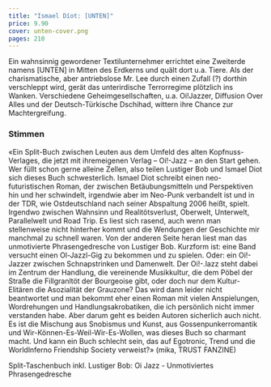 ```yaml
---
title: "Ismael Díot: [UNTEN]"
price: 9.90
cover: unten-cover.png
pages: 210
---
```


Ein wahnsinnig gewordener Textilunternehmer errichtet eine Zweiterde namens [UNTEN] in Mitten des Erdkerns und quält dort u.a. Tiere. Als der charismatische, aber antriebslose Mr. Lee durch einen Zufall (?) dorthin verschleppt wird, gerät das unterirdische Terrorregime plötzlich ins Wanken. Verschiedene Geheimgesellschaften, u.a. Oi!Jazzer, Diffusion Over Alles und der Deutsch-Türkische Dschihad, wittern ihre Chance zur Machtergreifung.

### Stimmen

«Ein Split-Buch zwischen Leuten aus dem Umfeld des alten Kopfnuss-Verlages, die jetzt mit ihremeigenen Verlag – Oi!-Jazz – an den Start gehen. Wer füllt schon gerne alleine Zellen, also teilen Lustiger Bob und Ismael Diot sich dieses Buch schwesterlich. Ismael Diot schreibt einen neo-futuristischen Roman, der zwischen Betäubungsmitteln und Perspektiven hin und her schwindelt, irgendwie aber im Neo-Punk verbandelt ist und in der TDR, wie Ostdeutschland nach seiner Abspaltung 2006 heißt, spielt. Irgendwo zwischen Wahnsinn und Realitötsverlust, Oberwelt, Unterwelt, Parallelwelt und Road Trip. Es liest sich rasend, auch wenn man stellenweise nicht hinterher kommt und die Wendungen der Geschichte mir manchmal zu schnell waren. Von der anderen Seite heran liest man das unmotivierte Phrasengedresche von Lustiger Bob. Kurzform ist: eine Band versucht einen Ol-Jazzl-Gig zu bekommen und zu spielen. Oder: ein Oi!-Jazzer zwischen Schnapstrinken und Damenwelt. Der Oi!-.lazz steht dabei im Zentrum der Handlung, die vereinende Musikkultur, die dem Pöbel der Straße die Fillgranltöt der Bourgeoise gibt, oder doch nur dem Kultur-Elitären die Asozialität der Grauzone? Das wird dann leider nicht beantwortet und man bekommt eher einen Roman mit vielen Anspielungen, Wordrehungen und Handlungsakrobatiken, die ich persönlich nicht immer verstanden habe. Aber darum geht es beiden Autoren sicherlich auch nicht. Es ist die Mischung aus Snobismus und Kunst, aus Gossenpunkerromantik und Wir-Können-Es-Weil-Wir-Es-Wollen, was dieses Buch so charmant macht. Und kann ein Buch schlecht sein, das auf Egotronic, Trend und die Worldlnferno Friendship Society verweist?» (mika, TRUST FANZINE)

Split-Taschenbuch inkl. Lustiger Bob: Oi Jazz - Unmotiviertes Phrasengedresche

